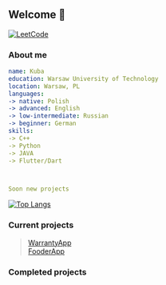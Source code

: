 ## Welcome 👋

[![LeetCode](https://img.shields.io/badge/LeetCode-000000?style=for-the-badge&logo=LeetCode&logoColor=#d16c06)](https://leetcode.com/mrkuba/)
### About me
```yml
name: Kuba
education: Warsaw University of Technology
location: Warsaw, PL
languages:
-> native: Polish
-> advanced: English
-> low-intermediate: Russian
-> beginner: German
skills:
-> C++
-> Python
-> JAVA
-> Flutter/Dart



Soon new projects
```
[![Top Langs](https://github-readme-stats.vercel.app/api/top-langs/?username=mrkuba1&hide_progress=false&layout=compact)](https://github.com/anuraghazra/github-readme-stats)




### Current projects
> [WarrantyApp](https://github.com/mrkuba1/warrantyapp-flutter)\
> [FooderApp](https://github.com/mrkuba1/fooder-flutter)

### Completed projects



<!--
**mrkuba1/mrkuba1** is a ✨ _special_ ✨ repository because its `README.md` (this file) appears on your GitHub profile.

Here are some ideas to get you started:

- 🔭 I’m currently working on ...
- 🌱 I’m currently learning ...
- 👯 I’m looking to collaborate on ...
- 🤔 I’m looking for help with ...
- 💬 Ask me about ...
- 📫 How to reach me: ...
- 😄 Pronouns: ...
- ⚡ Fun fact: ...
-->
